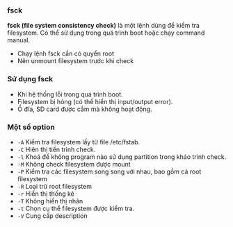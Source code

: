 ### fsck
**fsck (file system consistency check)** là một lệnh dùng để kiểm tra filesystem. Có thể sử dụng trong quá trình boot hoặc chạy command manual.
- Chạy lệnh fsck cần có quyển root
- Nên unmount filesystem trước khi check
### Sử dụng fsck 
- Khi hệ thống lỗi trong quá trình boot.
- Filesystem bị hỏng (có thể hiển thị input/output error).
- Ổ đĩa, SD card được cắm mà không hoạt động.
### Một số option
 - `-A` Kiểm tra filesystem lấy từ file /etc/fstab.
 - `-C` Hiên thị tiến trình check.
 - `-l` Khoá để không program nào sử dụng partition trong kháo trình check.
- `-M` Không check filesystem được mount
- `-P` Kiểm tra các filesystem song song với nhau, bao gồm cả root filesystem
 - `-R` Loại trừ root filesystem
- `-r` Hiển thị thống kê 
 - `-T` Không hiển thị nhãn
 - `-t` Chọn cụ thể filesystem được kiểm tra.
 - `-V` Cung cấp description